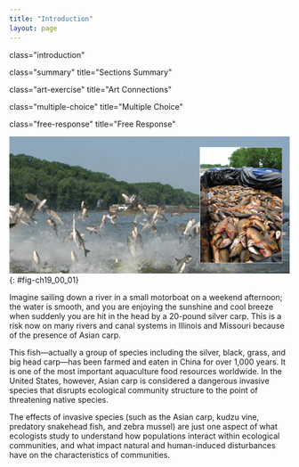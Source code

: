 ```yaml
---
title: "Introduction"
layout: page
---
```



<cnx-pi data-type="cnx.flag.introduction"> class="introduction" </cnx-pi>

<cnx-pi data-type="cnx.eoc">class="summary" title="Sections Summary"</cnx-pi>

<cnx-pi data-type="cnx.eoc">class="art-exercise" title="Art Connections"</cnx-pi>

<cnx-pi data-type="cnx.eoc">class="multiple-choice" title="Multiple Choice"</cnx-pi>

<cnx-pi data-type="cnx.eoc">class="free-response" title="Free Response"</cnx-pi>

 ![Large photo shows many big fish jumping out of the water, and inset photo shows a portion of a boat filled with dead fish.](../resources/Figure_19_00_01.jpg "Asian carp jump out of the water in response to electrofishing. The Asian carp in the inset photograph were harvested from the Little Calumet River in Illinois in May, 2010, using rotenone, a toxin often used as an insecticide, in an effort to learn more about the population of the species. (credit main image: modification of work by USGS; credit inset: modification of work by Lt. David French, USCG)"){: #fig-ch19_00_01}

Imagine sailing down a river in a small motorboat on a weekend afternoon; the water is smooth, and you are enjoying the sunshine and cool breeze when suddenly you are hit in the head by a 20-pound silver carp. This is a risk now on many rivers and canal systems in Illinois and Missouri because of the presence of Asian carp.

This fish—actually a group of species including the silver, black, grass, and big head carp—has been farmed and eaten in China for over 1,000 years. It is one of the most important aquaculture food resources worldwide. In the United States, however, Asian carp is considered a dangerous invasive species that disrupts ecological community structure to the point of threatening native species.

The effects of invasive species (such as the Asian carp, kudzu vine, predatory snakehead fish, and zebra mussel) are just one aspect of what ecologists study to understand how populations interact within ecological communities, and what impact natural and human-induced disturbances have on the characteristics of communities.

